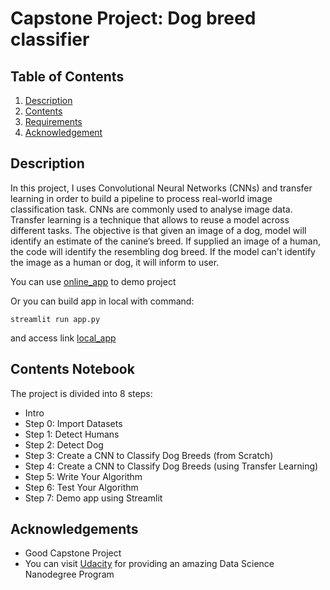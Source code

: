 # Capstone Project: Dog breed classifier

## Table of Contents

1. [Description](#description)
2. [Contents](#contents)
3. [Requirements](#requirements)
4. [Acknowledgement](#acknowledgement)

## Description

In this project, I uses Convolutional Neural Networks (CNNs) and transfer learning in order to build a pipeline to process real-world image classification task. CNNs are commonly used to analyse image data. Transfer learning is a technique that allows to reuse a model across different tasks. The objective is that given an image of a dog, model will identify an estimate of the canine’s breed. If supplied an image of a human, the code will identify the resembling dog breed. If the model can't identify the image as a human or dog, it will inform to user.

You can use [online_app](https://thekael99-project-4-app-6vnx5s.streamlitapp.com) to demo project

Or you can build app in local with command:

`streamlit run app.py`

and access link [local_app](http://localhost:8501)

## Contents Notebook

The project is divided into 8 steps:

- Intro
- Step 0: Import Datasets
- Step 1: Detect Humans
- Step 2: Detect Dog
- Step 3: Create a CNN to Classify Dog Breeds (from Scratch)
- Step 4: Create a CNN to Classify Dog Breeds (using Transfer Learning)
- Step 5: Write Your Algorithm
- Step 6: Test Your Algorithm
- Step 7: Demo app using Streamlit

## Acknowledgements

- Good Capstone Project
- You can visit [Udacity](https://www.udacity.com/) for providing an amazing Data Science Nanodegree Program
